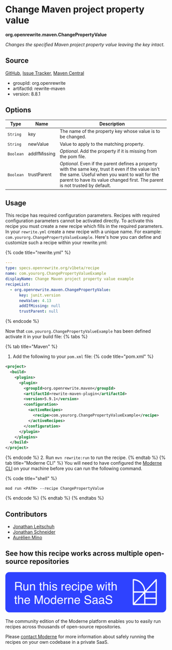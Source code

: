 # Change Maven project property value

**org.openrewrite.maven.ChangePropertyValue**

_Changes the specified Maven project property value leaving the key intact._

## Source

[GitHub](https://github.com/openrewrite/rewrite/blob/main/rewrite-maven/src/main/java/org/openrewrite/maven/ChangePropertyValue.java), [Issue Tracker](https://github.com/openrewrite/rewrite/issues), [Maven Central](https://central.sonatype.com/artifact/org.openrewrite/rewrite-maven/8.8.1/jar)

* groupId: org.openrewrite
* artifactId: rewrite-maven
* version: 8.8.1

## Options

| Type | Name | Description |
| -- | -- | -- |
| `String` | key | The name of the property key whose value is to be changed. |
| `String` | newValue | Value to apply to the matching property. |
| `Boolean` | addIfMissing | *Optional*. Add the property if it is missing from the pom file. |
| `Boolean` | trustParent | *Optional*. Even if the parent defines a property with the same key, trust it even if the value isn't the same. Useful when you want to wait for the parent to have its value changed first. The parent is not trusted by default. |


## Usage

This recipe has required configuration parameters. Recipes with required configuration parameters cannot be activated directly. To activate this recipe you must create a new recipe which fills in the required parameters. In your `rewrite.yml` create a new recipe with a unique name. For example: `com.yourorg.ChangePropertyValueExample`.
Here's how you can define and customize such a recipe within your rewrite.yml:

{% code title="rewrite.yml" %}
```yaml
---
type: specs.openrewrite.org/v1beta/recipe
name: com.yourorg.ChangePropertyValueExample
displayName: Change Maven project property value example
recipeList:
  - org.openrewrite.maven.ChangePropertyValue:
      key: junit.version
      newValue: 4.13
      addIfMissing: null
      trustParent: null
```
{% endcode %}

Now that `com.yourorg.ChangePropertyValueExample` has been defined activate it in your build file:
{% tabs %}

{% tab title="Maven" %}
1. Add the following to your `pom.xml` file:
{% code title="pom.xml" %}
```xml
<project>
  <build>
    <plugins>
      <plugin>
        <groupId>org.openrewrite.maven</groupId>
        <artifactId>rewrite-maven-plugin</artifactId>
        <version>5.9.1</version>
        <configuration>
          <activeRecipes>
            <recipe>com.yourorg.ChangePropertyValueExample</recipe>
          </activeRecipes>
        </configuration>
      </plugin>
    </plugins>
  </build>
</project>
```
{% endcode %}
2. Run `mvn rewrite:run` to run the recipe.
{% endtab %}
{% tab title="Moderne CLI" %}
You will need to have configured the [Moderne CLI](https://docs.moderne.io/moderne-cli/cli-intro) on your machine before you can run the following command.

{% code title="shell" %}
```shell
mod run <PATH> --recipe ChangePropertyValue
```
{% endcode %}
{% endtab %}
{% endtabs %}

## Contributors
* [Jonathan Leitschuh](mailto:jonathan.leitschuh@gmail.com)
* [Jonathan Schneider](mailto:jkschneider@gmail.com)
* [Aurélien Mino](mailto:aurelien.mino@gmail.com)


## See how this recipe works across multiple open-source repositories

[![Moderne Link Image](/.gitbook/assets/ModerneRecipeButton.png)](https://app.moderne.io/recipes/org.openrewrite.maven.ChangePropertyValue)

The community edition of the Moderne platform enables you to easily run recipes across thousands of open-source repositories.

Please [contact Moderne](https://moderne.io/product) for more information about safely running the recipes on your own codebase in a private SaaS.
